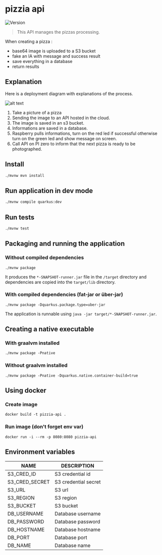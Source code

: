 # pizzia api
![Version](https://img.shields.io/badge/version-0.0.1-blue.svg?cacheSeconds=2592000)

> This API manages the pizzas processing.

When creating a pizza :
- base64 image is uploaded to a S3 bucket
- fake an IA with message and success result
- save everything in a database
- return results

## Explanation

Here is a deployment diagram with explanations of the process.

![alt text](https://zupimages.net/up/21/05/fdy0.png)

1. Take a picture of a pizza
2. Sending the image to an API hosted in the cloud.
3. The image is saved in an s3 bucket.
4. Informations are saved in a database. 
5. Raspberry pulls informations, turn on the red led if successful otherwise turn on the green led and show message on screen.
6. Call API on PI zero to inform that the next pizza is ready to be photographed.

## Install

```sh
./mvnw mvn install
```

## Run application in dev mode

```sh
./mvnw compile quarkus:dev
```

## Run tests

```sh
./mvnw test
```

## Packaging and running the application

### Without compiled dependencies

```shell script
./mvnw package
```

It produces the `*-SNAPSHOT-runner.jar` file in the `/target` directory and dependencies are copied into the `target/lib` directory.

### With compiled dependencies (fat-jar or über-jar)

```shell script
./mvnw package -Dquarkus.package.type=uber-jar
```

The application is runnable using `java -jar target/*-SNAPSHOT-runner.jar`.

## Creating a native executable

### With graalvm installed

```shell script
./mvnw package -Pnative
```
### Without graalvm installed

```shell script
./mvnw package -Pnative -Dquarkus.native.container-build=true
```

## Using docker

### Create image

```shell script
docker build -t pizzia-api .
```
### Run image (don't forget env var)

```shell script
docker run -i --rm -p 8080:8080 pizzia-api
```

## Environment variables

| NAME           | DESCRIPTION          |
|----------------|----------------------|
| S3_CRED_ID     | S3 credential id     |
| S3_CRED_SECRET | S3 credential secret |
| S3_URL         | S3 url               |
| S3_REGION      | S3 region            |
| S3_BUCKET      | S3 bucket            |
| DB_USERNAME    | Database username    |
| DB_PASSWORD    | Database password    |
| DB_HOSTNAME    | Database hostname    |
| DB_PORT        | Database port        |
| DB_NAME        | Database name        |